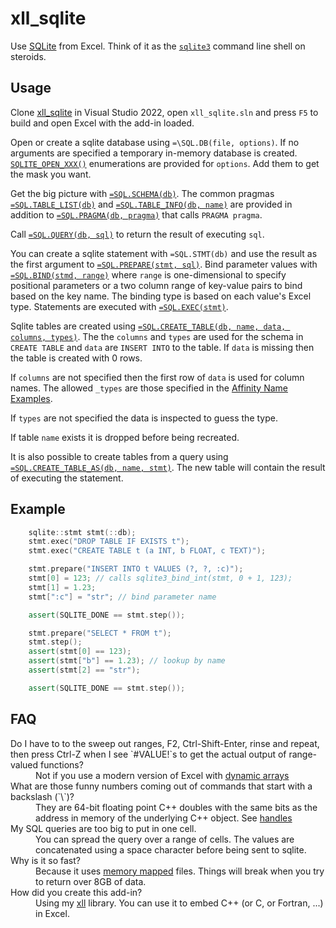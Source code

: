 # xll_sqlite

Use [SQLite](https://www.sqlite.org/) from Excel. Think of it as the 
[`sqlite3`](https://www.sqlite.org/cli.html#getting_started) command line shell on steroids.

## Usage

Clone [xll_sqlite](https://github.com/xlladdins/xll_sqlite) in Visual Studio 2022,
open `xll_sqlite.sln` and press `F5` to build and open Excel with the add-in loaded.

Open or create a sqlite database using `=\SQL.DB(file, options)`.
If no arguments are specified a temporary in-memory database is created.
[`SQLITE_OPEN_XXX()`](https://www.sqlite.org/c3ref/c_open_autoproxy.html) 
enumerations are provided for `options`. Add them to get the mask you want.

Get the big picture with [`=SQL.SCHEMA(db)`](https://www.sqlite.org/schematab.html).
The common pragmas [`=SQL.TABLE_LIST(db)`](https://www.sqlite.org/pragma.html#pragma_table_list)
and [`=SQL.TABLE_INFO(db, name)`](https://www.sqlite.org/pragma.html#pragma_table_info)
are provided in addition to [`=SQL.PRAGMA(db, pragma)`](https://www.sqlite.org/pragma.html)
that calls `PRAGMA pragma`.

Call [`=SQL.QUERY(db, sql)`](https://www.sqlite.org/c3ref/query.html) to return
the result of executing `sql`. 

You can create a sqlite statement with `=SQL.STMT(db)`
and use the result as the first argument to 
[`=SQL.PREPARE(stmt, sql)`](https://www.sqlite.org/c3ref/prepare.html).
Bind parameter values with [`=SQL.BIND(stmd, range)`](https://www.sqlite.org/c3ref/bind_blob.html)
where `range` is one-dimensional to specify positional parameters or a two column
range of key-value pairs to bind based on the key name. The binding type is
based on each value's Excel type.
Statements are executed with [`=SQL.EXEC(stmt)`](https://www.sqlite.org/c3ref/exec.html).

Sqlite tables are created using 
[`=SQL.CREATE_TABLE(db, name, data, columns, types)`](https://www.sqlite.org/lang_createtable.html).
The the `columns` and `types` are used for the schema in `CREATE TABLE` and `data`
are `INSERT INTO` to the table. If `data` is missing then the table is created with 0 rows.

If `columns` are not specified then the first row of `data` is used for column names. 
The allowed `_types` are those specified
in the [Affinity Name Examples](https://www.sqlite.org/datatype3.html#affinity_name_examples).

If `types` are not specified the data is inspected to guess the type.

If table `name` exists it is dropped before being recreated.

It is also possible to create tables from a query using 
[`=SQL.CREATE_TABLE_AS(db, name, stmt)`](https://www.sqlite.org/lang_createtable.html).
The new table will contain the result of executing the statement.

## Example
```C++
	sqlite::stmt stmt(::db);
	stmt.exec("DROP TABLE IF EXISTS t");
	stmt.exec("CREATE TABLE t (a INT, b FLOAT, c TEXT)");

	stmt.prepare("INSERT INTO t VALUES (?, ?, :c)");
	stmt[0] = 123; // calls sqlite3_bind_int(stmt, 0 + 1, 123);
	stmt[1] = 1.23;
	stmt[":c"] = "str"; // bind parameter name

	assert(SQLITE_DONE == stmt.step());

	stmt.prepare("SELECT * FROM t");
	stmt.step();
	assert(stmt[0] == 123);
	assert(stmt["b"] == 1.23); // lookup by name
	assert(stmt[2] == "str");

	assert(SQLITE_DONE == stmt.step());

```
## FAQ

<dl>

<dt>Do I have to to the sweep out ranges, F2, Ctrl-Shift-Enter, rinse and repeat, 
then press Ctrl-Z when I see `#VALUE!`s to get the actual output of range-valued functions?</dt>
<dd>Not if you use a modern version of Excel with 
<a href="https://techcommunity.microsoft.com/t5/excel-blog/preview-of-dynamic-arrays-in-excel/ba-p/252944">
dynamic arrays</a>
</dd>

<dt>What are those funny numbers coming out of commands that start with a backslash (`\`)?</dt>
<dd>They are  64-bit
floating point C++ doubles with the same bits as the address in memory of the underlying C++ object.
See <a href="https://github.com/xlladdins/xll#handle">handles</a>
</dd>

<dt>My SQL queries are too big to put in one cell.</dt>
<dd>You can spread the query over a range of cells. The values are concatenated
using a space character before being sent to sqlite.</dd>

<dt>Why is it so fast?</dt>
<dd>Because it uses
<a href="https://github.com/xlladdins/xll_sqlite/blob/master/win_mem_view.h">memory mapped</a>
files. Things will break when you try to return over 8GB of data.</dd>

<dt>How did you create this add-in?</dt>
<dd>Using my <a href="https://github.com/xlladdins/xll">xll</a> library.
You can use it to embed C++ (or C, or Fortran, ...) in Excel. 
</dd>

</dl>
